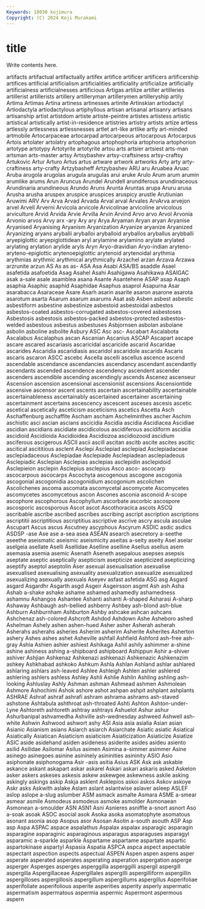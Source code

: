 ```yaml
---
Keywords: 18030 kojimura
Copyright: (C) 2024 Koji Murakami
---
```


# title

Write contents here.



artifacts
artifactual artifactually artifex artifice artificer artificers artificership artifices artificial artificialism
artificialities artificiality artificialize artificially artificialness artificialnesses artificious Artigas artilize artiller
artilleries artillerist artillerists artillery artilleryman artillerymen artilleryship artily Artima Artimas
Artina artiness artinesses artinite Artinskian artiodactyl Artiodactyla artiodactylous artiphyllous artisan
artisanal artisanry artisans artisanship artist artistdom artiste artiste-peintre artistes artistess
artistic artistical artistically artist-in-residence artistries artistry artists artize artless artlessly
artlessness artlessnesses artlet art-like artlike artly art-minded artmobile Artocarpaceae artocarpad
artocarpeous artocarpous Artocarpus Artois artolater artolatry artophagous artophophoria artophoria artophorion
artotype artotypy Artotyrite artotyrite artou arts artsier artsiest arts-man artsman
arts-master artsy Artsybashev artsy-craftsiness artsy-craftsy Artukovic Artur Arturo Artus artus
artware artwork artworks Arty arty arty-craftiness arty-crafty Artzybasheff Artzybashev ARU
aru Aruabea Aruac Aruba arugola arugolas arugula arugulas arui aruke
Arulo Arum arum arumin arumlike arums Arun Aruncus Arundel Arundell
arundiferous arundinaceous Arundinaria arundineous Arundo Aruns Arunta Aruntas arupa Aruru
arusa Arusha arusha aruspex aruspice aruspices aruspicy arustle Arutiunian Aruwimi
ARV Arv Arva Arvad Arvada Arval arval Arvales ArvArva arvejon
arvel Arvell Arverni Arvicola arvicole Arvicolinae arvicoline arvicolous arviculture Arvid
Arvida Arvie Arvilla Arvin Arvind Arvo arvo Arvol Arvonia Arvonio
arvos Arvy arx -ary Ary ary Arya Aryaman Aryan aryan
Aryanise Aryanised Aryanising Aryanism Aryanization Aryanize aryanize Aryanized Aryanizing aryans
aryballi aryballoi aryballoid aryballos aryballus arybballi aryepiglottic aryepiglottidean aryl arylamine
arylamino arylate arylated arylating arylation arylide aryls Aryn Aryo-dravidian Aryo-indian
aryteno- aryteno-epiglottic arytenoepiglottic arytenoid arytenoidal arythmia arythmias arythmic arythmical arythmically
Arzachel arzan Arzava Arzawa arzrunite arzun AS As as as-
ASA Asa Asabi ASA/BS asaddle Asael asafetida asafoetida Asag Asahel
Asahi Asahigawa Asahikawa ASAIGAC asak a-sale asale asamblea asana Asante
Asantehene ASAP asap Asaph asaphia Asaphic asaphid Asaphidae Asaphus asaprol
Asapurna Asar asarabacca Asaraceae Asare Asarh asarin asarite asaron asarone
asarota asarotum asarta Asarum asarum asarums Asat asb Asben asbest
asbestic asbestiform asbestine asbestinize asbestoid asbestoidal asbestos asbestos-coated asbestos-corrugated asbestos-covered
asbestoses Asbestosis asbestosis asbestos-packed asbestos-protected asbestos-welded asbestous asbestus asbestuses Asbjornsen
asbolan asbolane asbolin asboline asbolite Asbury ASC Asc asc- Ascabart
Ascalabota Ascalabus Ascalaphus ascan Ascanian Ascanius ASCAP Ascapart ascape ascare
ascared ascariasis ascaricidal ascaricide ascarid Ascaridae ascarides Ascaridia ascaridiasis ascaridol
ascaridole ascarids Ascaris ascaris ascaron ASCC ascebc Ascella ascelli ascellus
ascence ascend ascendable ascendance ascendancies ascendancy ascendant ascendantly ascendants ascended
ascendence ascendency ascendent ascender ascenders ascendible ascending ascendingly ascends Ascenez
ascenseur Ascension ascension ascensional ascensionist ascensions Ascensiontide ascensive ascensor ascent
ascents ascertain ascertainability ascertainable ascertainableness ascertainably ascertained ascertainer ascertaining ascertainment
ascertains ascescency ascescent asceses ascesis ascetic ascetical ascetically asceticism asceticisms
ascetics Ascetta Asch Aschaffenburg aschaffite Ascham ascham Aschelminthes ascher Aschim
aschistic asci ascian ascians ascicidia Ascidia ascidia Ascidiacea Ascidiae ascidian
ascidians ascidiate ascidicolous ascidiferous ascidiform ascidiia ascidioid Ascidioida Ascidioidea Ascidiozoa
ascidiozooid ascidium asciferous ascigerous ASCII ascii ascill ascitan ascitb ascite
ascites ascitic ascitical ascititious asclent Asclepi Asclepiad asclepiad Asclepiadaceae asclepiadaceous
Asclepiadae Asclepiade Asclepiadean asclepiadeous Asclepiadic Asclepian Asclepias asclepias asclepidin asclepidoid
Asclepieion asclepin Asclepius asclepius Asco asco- ascocarp ascocarpous ascocarps Ascochyta
ascogenous ascogone ascogonia ascogonial ascogonidia ascogonidium ascogonium ascolichen Ascolichenes ascoma
ascomata ascomycetal ascomycete Ascomycetes ascomycetes ascomycetous ascon Ascones asconia asconoid
A-scope ascophore ascophorous Ascophyllum ascorbate ascorbic ascospore ascosporic ascosporous Ascot
ascot Ascothoracica ascots ASCQ ascribable ascribe ascribed ascribes ascribing ascript
ascription ascriptions ascriptitii ascriptitious ascriptitius ascriptive ascrive ascry ascula asculae
Ascupart Ascus ascus Ascutney ascyphous Ascyrum ASDIC asdic asdics ASDSP
-ase Ase ase a-sea asea ASEAN asearch asecretory a-seethe aseethe
aseismatic aseismic aseismicity aseitas a-seity aseity Asel aselar aselgeia asellate
Aselli Asellidae Aselline aselline Asellus asellus asem asemasia asemia asemic
Asenath Aseneth asepalous asepses asepsis aseptate aseptic aseptically asepticism asepticize
asepticized asepticizing aseptify aseptol aseptolin Aser asexual asexualisation asexualise asexualised
asexualising asexuality asexualization asexualize asexualized asexualizing asexually asexuals Aseyev asfast
asfetida ASG asg Asgard asgard Asgardhr Asgarth asgd Asgeir Asgeirsson
asgmt Ash ash Asha Ashab a-shake ashake ashame ashamed ashamedly
ashamedness ashamnu Ashangos Ashantee Ashanti ashanti A-shaped Asharasi A-sharp Ashaway
Ashbaugh ash-bellied ashberry Ashbey ash-blond ash-blue Ashburn Ashburnham Ashburton Ashby
ashcake ashcan ashcans Ashchenaz ash-colored Ashcroft Ashdod Ashdown Ashe Asheboro
ashed Ashelman Ashely ashen ashen-hued Asher asher Asherah asherah Asherahs
asherahs asheries Asherim asherim Asherite Asherites Asherton ashery Ashes ashes
ashet Asheville ashfall Ashfield Ashford ash-free ash-gray Ashia Ashien ashier
ashiest Ashikaga Ashil ashily ashimmer a-shine ashine ashiness ashing a-shipboard
ashipboard Ashippun Ashir a-shiver ashiver Ashjian Ashkenaz Ashkenazi ashkenazi Ashkenazic
Ashkenazim ashkey Ashkhabad ashkoko Ashkum Ashla Ashlan Ashland ashlar ashlared
ashlaring ashlars ash-leaved Ashlee Ashleigh Ashlen ashler ashlered ashlering ashlers
ashless Ashley Ashli Ashlie Ashlin Ashling ashling ash-looking Ashluslay Ashly
Ashman ashman Ashmead ashmen Ashmolean Ashmore Ashochimi Ashok ashore ashot
ashpan ashpit ashplant ashplants ASHRAE Ashraf ashraf ashrafi ashram ashrama
ashrams ash-staved ashstone Ashtabula ashthroat ash-throated Ashti Ashton Ashton-under-Lyne Ashtoreth
ashtoreth ashtray ashtrays Ashuelot Ashur ashur Ashurbanipal ashvamedha Ashville ash-wednesday
ashweed Ashwell ash-white Ashwin Ashwood ashwort ashy ASI Asia asia
asialia Asian asian Asianic Asianism asians Asiarch asiarch Asiarchate Asiatic
asiatic Asiatical Asiatically Asiatican Asiaticism asiaticism Asiaticization Asiaticize Asiatize ASIC
aside asidehand asiden asideness asiderite asides asideu asiento asilid Asilidae
Asilomar Asilus asimen Asimina a-simmer asimmer Asine asinego asinegoes asinine
asininely asininities asininity ASIO Asio asiphonate asiphonogama Asir -asis asitia
Asius ASK Ask ask askable askance askant askapart askar askarel
Askari askari askaris asked Askelon asker askers askeses askesis askew
askewgee askewness askile asking askingly askings askip Askja asklent Asklepios
askoi askos Askov askoye Askr asks Askwith aslake Aslam aslant
aslantwise aslaver asleep ASLEF aslop aslope a-slug aslumber ASM asmack
asmalte Asmara ASME a-smear asmear asmile Asmodeus asmodeus asmoke asmolder
Asmonaean Asmonean a-smoulder ASN ASN1 Asni Asnieres asniffle a-snort asnort
Aso a-soak asoak ASOC asocial asok Asoka asoka asomatophyte asomatous
asonant asonia asop Asopus asor Asosan Asotin a-south asouth ASP
Asp asp Aspa ASPAC aspace aspalathus Aspalax aspalax asparagic asparagin
asparagine asparaginic asparaginous asparagus asparaguses asparagyl asparamic a-sparkle asparkle Aspartame
aspartame aspartate aspartic aspartokinase aspartyl Aspasia Aspatia ASPCA aspca aspect
aspectable aspectant aspection aspects aspectual ASPEN Aspen aspen aspens asper
asperate asperated asperates asperating asperation aspergation asperge asperger Asperges asperges
asperggilla asperggilli aspergil aspergill aspergilla Aspergillaceae Aspergillales aspergilli aspergilliform aspergillin
aspergilloses aspergillosis aspergillum aspergillums aspergillus Asperifoliae asperifoliate asperifolious asperite asperities
asperity asperly aspermatic aspermatism aspermatous aspermia aspermic Aspermont aspermous aspern
